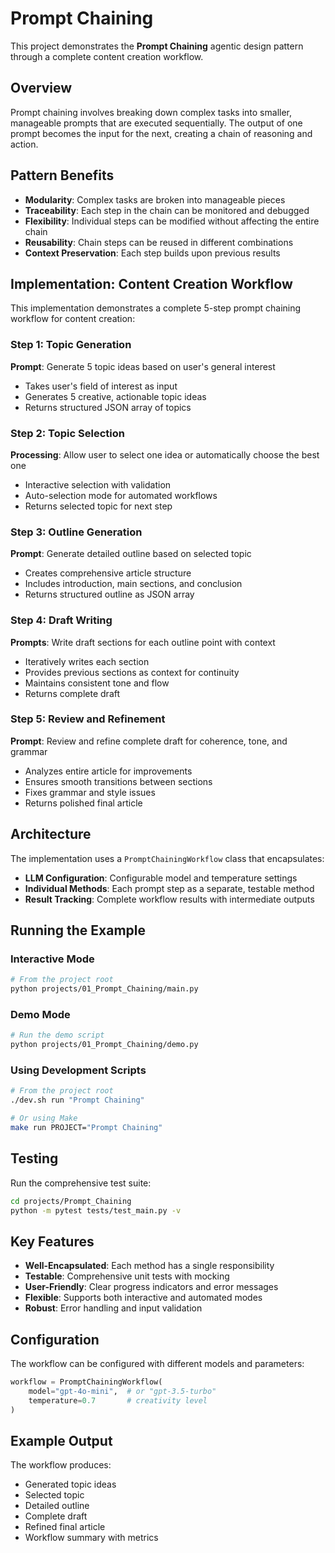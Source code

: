 # Prompt Chaining

This project demonstrates the **Prompt Chaining** agentic design pattern through a complete content creation workflow.

## Overview

Prompt chaining involves breaking down complex tasks into smaller, manageable prompts that are executed sequentially. The output of one prompt becomes the input for the next, creating a chain of reasoning and action.

## Pattern Benefits

- **Modularity**: Complex tasks are broken into manageable pieces
- **Traceability**: Each step in the chain can be monitored and debugged
- **Flexibility**: Individual steps can be modified without affecting the entire chain
- **Reusability**: Chain steps can be reused in different combinations
- **Context Preservation**: Each step builds upon previous results

## Implementation: Content Creation Workflow

This implementation demonstrates a complete 5-step prompt chaining workflow for content creation:

### Step 1: Topic Generation
**Prompt**: Generate 5 topic ideas based on user's general interest
- Takes user's field of interest as input
- Generates 5 creative, actionable topic ideas
- Returns structured JSON array of topics

### Step 2: Topic Selection
**Processing**: Allow user to select one idea or automatically choose the best one
- Interactive selection with validation
- Auto-selection mode for automated workflows
- Returns selected topic for next step

### Step 3: Outline Generation
**Prompt**: Generate detailed outline based on selected topic
- Creates comprehensive article structure
- Includes introduction, main sections, and conclusion
- Returns structured outline as JSON array

### Step 4: Draft Writing
**Prompts**: Write draft sections for each outline point with context
- Iteratively writes each section
- Provides previous sections as context for continuity
- Maintains consistent tone and flow
- Returns complete draft

### Step 5: Review and Refinement
**Prompt**: Review and refine complete draft for coherence, tone, and grammar
- Analyzes entire article for improvements
- Ensures smooth transitions between sections
- Fixes grammar and style issues
- Returns polished final article

## Architecture

The implementation uses a `PromptChainingWorkflow` class that encapsulates:

- **LLM Configuration**: Configurable model and temperature settings
- **Individual Methods**: Each prompt step as a separate, testable method
- **Result Tracking**: Complete workflow results with intermediate outputs

## Running the Example

### Interactive Mode
```bash
# From the project root
python projects/01_Prompt_Chaining/main.py
```

### Demo Mode
```bash
# Run the demo script
python projects/01_Prompt_Chaining/demo.py
```

### Using Development Scripts
```bash
# From the project root
./dev.sh run "Prompt Chaining"

# Or using Make
make run PROJECT="Prompt Chaining"
```

## Testing

Run the comprehensive test suite:

```bash
cd projects/Prompt_Chaining
python -m pytest tests/test_main.py -v
```

## Key Features

- **Well-Encapsulated**: Each method has a single responsibility
- **Testable**: Comprehensive unit tests with mocking
- **User-Friendly**: Clear progress indicators and error messages
- **Flexible**: Supports both interactive and automated modes
- **Robust**: Error handling and input validation

## Configuration

The workflow can be configured with different models and parameters:

```python
workflow = PromptChainingWorkflow(
    model="gpt-4o-mini",  # or "gpt-3.5-turbo"
    temperature=0.7       # creativity level
)
```

## Example Output

The workflow produces:
- Generated topic ideas
- Selected topic
- Detailed outline
- Complete draft
- Refined final article
- Workflow summary with metrics
